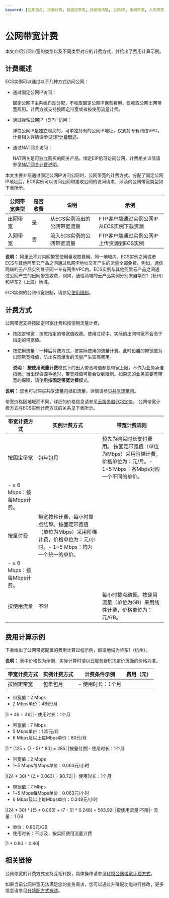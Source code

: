 ```yaml
---
keyword: [包年包月, 按量付费, 按固定带宽, 按使用流量, 公网IP, 出网带宽, 入网带宽, 带宽计费]
---
```


# 公网带宽计费

本文介绍公网带宽的类型以及不同类型对应的计费方式，并给出了费用计算示例。

## 计费概述

ECS实例可以通过以下几种方式访问公网：

-   通过固定公网IP访问：

    固定公网IP由系统自动分配，不收取固定公网IP保有费用，仅收取公网出网带宽费用。计费方式支持按固定带宽或者按使用流量计费。

-   通过弹性公网IP（EIP）访问：

    弹性公网IP是独立购买的，可单独持有的公网IP地址，仅支持专有网络VPC，计费相关详情请参见[EIP计费概述](/cn.zh-CN/产品定价/计费概述.md)。

-   通过NAT网关访问：

    NAT网关是可独立购买的网关产品，绑定EIP后可访问公网，计费相关详情请参见[NAT网关计费说明](/cn.zh-CN/购买指南/NAT网关计费说明.md)。


本文主要介绍通过固定公网IP访问公网时，公网带宽的计费方式。分配了固定公网IP地址后，ECS实例可以访问公网和接收公网的访问请求，涉及的公网带宽类型如下表所示。

|公网带宽类型|是否收费|说明|示例|
|------|----|--|--|
|出网带宽|是|从ECS实例流出的公网带宽流量|FTP客户端通过实例公网IP从ECS实例下载资源|
|入网带宽|否|流入ECS实例的公网带宽流量|FTP客户端通过实例公网IP上传资源到ECS实例|

**说明：** 阿里云不对内网带宽使用量收取费用。同一地域内，ECS实例之间或者ECS与其他阿里云产品之间通过私网IP地址交互产生的流量全部免费，例如，通信两端的云产品实例处于同一专有网络VPC内。ECS实例与其他阿里云产品之间通过公网产生的出网带宽收费，例如，通信两端的云产品实例分别来自华东1（杭州）和华东2（上海）地域。

ECS实例的公网带宽限制，请参见[使用限制](/cn.zh-CN/产品简介/使用限制.md)。

## 计费方式

公网带宽支持按固定带宽计费和按使用流量计费。

-   按固定带宽：按您指定的带宽值收费。使用过程中，实际的出网带宽不会高于指定的带宽值。
-   按使用流量：一种后付费方式，按实际使用的流量计费。此时设置的带宽值为出网带宽峰值，防止突然爆发的流量产生较高费用。

    **说明：** **按使用流量计费**模式下的出入带宽峰值都是带宽上限，不作为业务承诺指标。当出现资源争抢时，带宽峰值可能会受到限制。如果您的业务需要有带宽的保障，请使用**按固定带宽计费**模式。


**说明：** 您也可以购买共享流量包抵扣流量，详情请参见[共享流量包](https://help.aliyun.com/product/55093.html)。

带宽价格因地域而不同，详细的价格信息请参见[云服务器ECS定价](https://www.aliyun.com/price/product#/ecs/detail)。 公网带宽计费方式与ECS实例计费方式的关系见下表所示。

|带宽计费方式|实例计费方式|带宽计费规则|
|------|------|------|
|按固定带宽|包年包月|预先为购买时长支付费用。 按固定带宽值（单位为Mbps）采用阶梯计费，价格单位为：元/月。-   1~5 Mbps：各Mbps对应一个不同的单价。
-   ≥ 6 Mbps：按每Mbps计费。 |
|按量付费|带宽按秒计费，每小时整点结算。按固定带宽值（单位为Mbps）采用阶梯计费，价格单位为：元/小时。-   1~5 Mbps：均为一个统一的单价。
-   ≥ 6 Mbps：按每Mbps计费。 |
|按使用流量|不限|每小时整点结算。按使用流量（单位为GB）采用线性计费，价格单位为：元/GB。|

## 费用计算示例

下表给出了公网带宽配置的费用计算过程示例，假设地域为华东1（杭州）。

**说明：** 表中价格仅为示例，实际计算时请以云服务器ECS定价页面的价格为准。

|带宽计费方式|实例计费方式|计费条件示例|费用（元）|
|:-----|------|------|-----|
|按固定带宽|包年包月|-   使用时长：1个月
-   带宽值：2 Mbps
-   2 Mbps单价：46元/月

|1 \* 46 = 46|
|-   使用时长：1个月
-   带宽值：7 Mbps
-   5 Mbps单价：125元/月
-   6 Mbps及以上每Mbps单价：80元/月

|1 \* \[125 + \(7 - 5\) \* 80\] = 285|
|按量付费|-   使用时长：1个月
-   带宽值：2 Mbps
-   1~5 Mbps每Mbps单价：0.063元/小时

|\(24 \* 30\) \* \(2 \* 0.063\) = 90.72|
|-   使用时长：1个月
-   带宽值：7 Mbps
-   1~5 Mbps每Mbps单价：0.063元/小时
-   6 Mbps及以上每Mbps单价：0.248元/小时

|\(24 \* 30\) \* \[\(5 \* 0.063\) + \(7 - 5\) \* 0.248\] = 583.92|
|按使用流量|不限|-   流量：1 GB
-   单价：0.80元/GB
-   使用时长：不涉及，按实际使用流量计费

|1 \* 0.80 = 0.80|

## 相关链接

公网带宽的计费方式支持互相转换，具体操作请参见[转换公网带宽计费方式](/cn.zh-CN/实例/升降配实例/修改带宽配置/转换公网带宽计费方式.md)。

如果当前公网带宽无法满足您的业务需求，您可以通过升降配功能进行修改，更多信息请参见[升降配方式概述](/cn.zh-CN/实例/升降配实例/升降配方式概述.md)。

